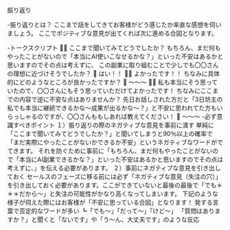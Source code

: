 振り返り

-振り返りとは？
ここまで話をしてきてお客様がどう感じたか率直な感想を伺いましょう。
ここでポジティブな意見が出てくれば次に進める合図となります。

-トークスクリプト
🧑‍💻 ここまで聞いてみてどうでしたか？
もちろん、まだ何もやったことがないので「本当にAI使いこなせるかな？」といった不安はあるかと思いますのでその点は考えずに、
この副業に取り組むことで少しでも〇〇さんの理想に近づけそうでしたか？
👩 はい！！
 🧑‍💻 よかったです！！
ちなみに具体的にどのようなところが良かったですか？
👩 〜〜〜
🧑‍💻 私も本当にそう思っていたので、〇〇さんにもそう思っていただけてよかったです！
ちなみにここまでの内容で逆に不安な点はありませんか？
先日お話しされた方だと「3日坊主の私でも本当に継続できるかな〜成果が出るかな〜？」と不安に思われてた方もいらっしゃるのですが、〇〇さんももしあれば教えてください！
👩 〜〜〜
-必ず意識すべきポイント
１）振り返りの際のネガティブな意見を事前に潰す
単純に「ここまで聞いてみてどうでしたか？」と聞いてしまうと90％以上の確率で「まだ実際にやったことがないかできるか不安」というネガティブなワードがでてきます。
それを防ぐために事前に「もちろん、まだ何もやったことがないので「本当にAI副業できるかな？」といった不安はあるかと思いますのでその点は考えずに、」を伝える必要があります。
２）事前にネガティブな意見を引き出しておく
セールスのフェーズに移る前には必ず「ネガティブな意見（失注の穴）」を引き出しておく必要があります。ここができていないと最後の最後で「でも＊＊＊だから〜」と失注の可能性がかなり高くなってしまいます。
下記のような様子が伺えた際にはお客様が「不安に思っている合図」となります！
発する言葉で否定的なワードが多い
 ┗「でも〜」「だって〜」「けど〜」
「質問はありますか？」と聞くと「ないです」や「う〜ん、大丈夫です」のような反応

